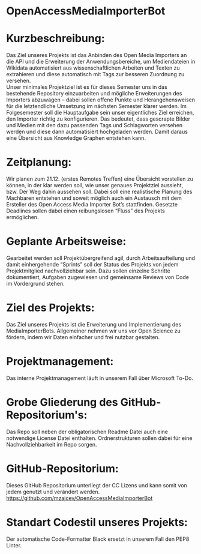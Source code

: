 # OpenAccessMediaImporterBot

# Kurzbeschreibung: 
Das Ziel unseres Projekts ist das Anbinden des Open Media Importers an die API und die Erweiterung der Anwendungsbereiche, um Mediendateien in Wikidata automatisiert aus wissenschaftlichen Arbeiten und Texten zu extrahieren und diese automatisch mit Tags zur besseren Zuordnung zu versehen.  
Unser minimales Projektziel ist es für dieses Semester uns in das bestehende Repository einzuarbeiten und mögliche Erweiterungen des Importers abzuwägen – dabei sollen offene Punkte und Herangehensweisen für die letztendliche Umsetzung im nächsten Semester klarer werden. Im Folgesemester soll die Hauptaufgabe sein unser eigentliches Ziel erreichen, den Importer richtig zu konfigurieren. Das bedeutet, dass gescrapte Bilder und Medien mit den dazu passenden Tags und Schlagworten versehen werden und diese dann automatisiert hochgeladen werden. Damit daraus eine Übersicht aus Knowledge Graphen entstehen kann. 
 
# Zeitplanung: 
Wir planen zum 21.12. (erstes Remotes Treffen) eine Übersicht vorstellen zu können, in der klar werden soll, wie unser genaues Projektziel aussieht, bzw. Der Weg dahin aussehen soll. Dabei soll eine realistische Planung des Machbaren entstehen und soweit möglich auch ein Austausch mit dem Ersteller des Open Access Media Importer Bot’s stattfinden. Gesetzte Deadlines sollen dabei einen reibungslosen “Fluss” des Projekts ermöglichen. 

# Geplante Arbeitsweise: 
Gearbeitet werden soll Projektübergreifend agil, durch Arbeitsaufteilung und damit einhergehende “Sprints” soll der Status des Projekts von jedem Projektmitglied nachvollziehbar sein. Dazu sollen einzelne Schritte dokumentiert, Aufgaben zugewiesen und gemeinsame Reviews von Code im Vordergrund stehen. 

#  Ziel des Projekts:
Das Ziel unseres Projekts ist die Erweiterung und Implementierung des MediaImporterBots.
Allgemeiner nehmen wir uns vor Open Science zu fördern, indem wir Daten einfacher und frei nutzbar gestalten.

# Projektmanagement: 
Das interne Projektmanagement läuft in unserem Fall über Microsoft To-Do.

# Grobe Gliederung des GitHub-Repositorium's: 
Das Repo soll neben der obligatorischen Readme Datei auch eine notwendige License Datei enthalten. Ordnerstrukturen sollen dabei für eine Nachvollziehbarkeit im Repo sorgen.  

# GitHub-Repositorium: 
Dieses GitHub Repositorium unterliegt der CC Lizens und kann somit von jedem genutzt und verändert werden.
https://github.com/mzajcev/OpenAccessMediaImporterBot 
 
# Standart Codestil unseres Projekts:
Der automatische Code-Formatter Black ersetzt in unserem Fall den PEP8 Linter. 

